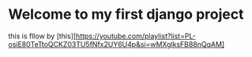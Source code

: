 # Welcome to my first django project

this is fllow by [this][https://youtube.com/playlist?list=PL-osiE80TeTtoQCKZ03TU5fNfx2UY6U4p&si=wMXglksFB88nQqAM] 